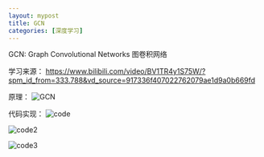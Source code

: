 ```yaml
---
layout: mypost
title: GCN
categories: [深度学习]
---
```


GCN: Graph Convolutional Networks 图卷积网络

学习来源：
https://www.bilibili.com/video/BV1TR4y1S75W/?spm_id_from=333.788&vd_source=917336f407022762079ae1d9a0b669fd

原理：
![GCN](GCN.png) 

代码实现：
![code](code.png)

![code2](code2.png)

![code3](code3.png)